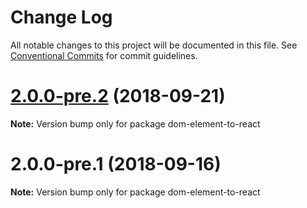 # Change Log

All notable changes to this project will be documented in this file.
See [Conventional Commits](https://conventionalcommits.org) for commit guidelines.

<a name="2.0.0-pre.2"></a>
# [2.0.0-pre.2](https://github.com/simon360/react-from-markup/compare/v2.0.0-pre.1...v2.0.0-pre.2) (2018-09-21)

**Note:** Version bump only for package dom-element-to-react





<a name="2.0.0-pre.1"></a>
# 2.0.0-pre.1 (2018-09-16)

**Note:** Version bump only for package dom-element-to-react
